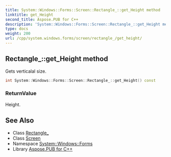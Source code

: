 ```yaml
---
title: System::Windows::Forms::Screen::Rectangle_::get_Height method
linktitle: get_Height
second_title: Aspose.PUB for C++
description: 'System::Windows::Forms::Screen::Rectangle_::get_Height method. Gets verticalal size in C++.'
type: docs
weight: 200
url: /cpp/system.windows.forms/screen/rectangle_/get_height/
---
```

## Rectangle_::get_Height method


Gets verticalal size.

```cpp
int System::Windows::Forms::Screen::Rectangle_::get_Height() const
```


### ReturnValue

Height.

## See Also

* Class [Rectangle_](../)
* Class [Screen](../../)
* Namespace [System::Windows::Forms](../../../)
* Library [Aspose.PUB for C++](../../../../)
